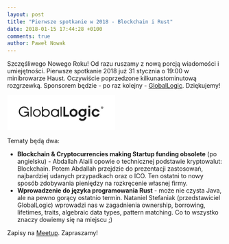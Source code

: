 ```yaml
---
layout: post
title: "Pierwsze spotkanie w 2018 - Blockchain i Rust"
date: 2018-01-15 17:44:28 +0100
comments: true
author: Paweł Nowak
---
```


Szczęśliwego Nowego Roku! Od razu ruszamy z nową porcją wiadomości i umiejętności.
Pierwsze spotkanie 2018 już 31 stycznia o 19:00 w minibrowarze Haust. 
Oczywiście poprzedzone kilkunastominutową rozgrzewką. Sponsorem będzie - po raz kolejny - 
<a href="https://www.globallogic.com/pl/" target="_blank">GlobalLogic</a>. Dziękujemy!

<img class="center" src="/images/global_logic.jpg" style="width: 50%;">

Tematy będą dwa:

<ul>
<li><b>Blockchain & Cryptocurrencies making Startup funding obsolete</b> (po angielsku) - 
Abdallah Alaili opowie o technicznej podstawie kryptowalut: Blockchain. 
Potem Abdallah przejdzie do prezentacji zastosowań, najbardziej udanych przypadkach oraz o ICO. 
Ten ostatni to nowy sposób zdobywania pieniędzy na rozkręcenie własnej firmy.</li>
<li><b>Wprowadzenie do języka programowania Rust</b> - może nie czysta Java, 
ale na pewno gorący ostatnio termin. Nataniel Stefaniak (przedstawiciel GlobalLogic) wprowadzi nas w 
zagadnienia ownership, borrowing, lifetimes, traits, algebraic data types, pattern matching. Co to wszystko znaczy dowiemy się na miejscu ;)</li>
</ul>

Zapisy na <a href="https://www.meetup.com/Zielona-Gora-JUG/events/246775002/" target="_blank">Meetup</a>. Zapraszamy!
